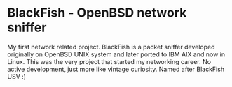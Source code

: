 # BlackFish - OpenBSD network sniffer

My first network related project. BlackFish is a packet sniffer developed originally on OpenBSD UNIX system and later ported to IBM AIX and now in Linux. This was the very project that started my networking career. No active development, just more like vintage curiosity. Named after BlackFish USV :)